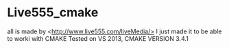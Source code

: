 # Live555_cmake
all is made by &lt;http://www.live555.com/liveMedia/>
I just made it to be able to worki with CMAKE
Tested on VS 2013, CMAKE VERSION 3.4.1
